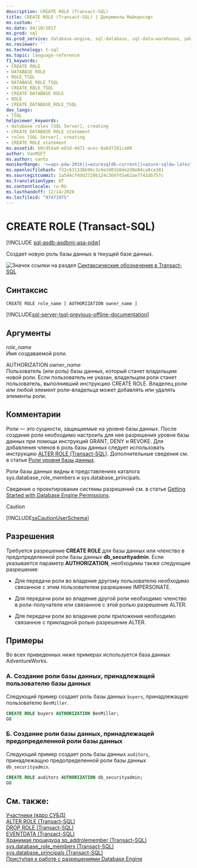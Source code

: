 ```yaml
---
description: CREATE ROLE (Transact-SQL)
title: CREATE ROLE (Transact-SQL) | Документы Майкрософт
ms.custom: ''
ms.date: 04/10/2017
ms.prod: sql
ms.prod_service: database-engine, sql-database, sql-data-warehouse, pdw
ms.reviewer: ''
ms.technology: t-sql
ms.topic: language-reference
f1_keywords:
- CREATE ROLE
- DATABASE ROLE
- ROLE_TSQL
- DATABASE_ROLE_TSQL
- CREATE_ROLE_TSQL
- CREATE DATABASE ROLE
- ROLE
- CREATE_DATABASE_ROLE_TSQL
dev_langs:
- TSQL
helpviewer_keywords:
- database roles [SQL Server], creating
- CREATE DATABASE ROLE statement
- roles [SQL Server], creating
- CREATE ROLE statement
ms.assetid: b0cd54ad-e81d-4d71-acec-8a6d7261ca08
author: VanMSFT
ms.author: vanto
monikerRange: '>=aps-pdw-2016||=azuresqldb-current||=azure-sqldw-latest||>=sql-server-2016||>=sql-server-linux-2017||=azuresqldb-mi-current'
ms.openlocfilehash: f32c631336b96c3c8e3d01b8de2d8e04ca9ce381
ms.sourcegitcommit: 1a544cf4dd2720b124c3697d1e62ae7741db757c
ms.translationtype: HT
ms.contentlocale: ru-RU
ms.lasthandoff: 12/14/2020
ms.locfileid: "97471975"
---
```

# <a name="create-role-transact-sql"></a>CREATE ROLE (Transact-SQL)
[!INCLUDE [sql-asdb-asdbmi-asa-pdw](../../includes/applies-to-version/sql-asdb-asdbmi-asa-pdw.md)]

  Создает новую роль базы данных в текущей базе данных.  
  
 ![Значок ссылки на раздел](../../database-engine/configure-windows/media/topic-link.gif "Значок ссылки на раздел") [Синтаксические обозначения в Transact-SQL](../../t-sql/language-elements/transact-sql-syntax-conventions-transact-sql.md)  
  
## <a name="syntax"></a>Синтаксис  
  
```syntaxsql  
CREATE ROLE role_name [ AUTHORIZATION owner_name ]  
```  
  
[!INCLUDE[sql-server-tsql-previous-offline-documentation](../../includes/sql-server-tsql-previous-offline-documentation.md)]

## <a name="arguments"></a>Аргументы
 *role_name*  
 Имя создаваемой роли.  
  
 AUTHORIZATION *owner_name*  
 Пользователь (или роль) базы данных, который станет владельцем новой роли. Если пользователь не указан, владельцем роли станет пользователь, выполнивший инструкцию CREATE ROLE. Владелец роли или любой элемент роли-владельца может добавлять или удалять элементы роли.
  
## <a name="remarks"></a>Комментарии  
 Роли — это сущности, защищаемые на уровне базы данных. После создания роли необходимо настроить для нее разрешения уровня базы данных при помощи инструкций GRANT, DENY и REVOKE. Для добавления членов в роль базы данных следует использовать инструкцию [ALTER ROLE (Transact-SQL)](../../t-sql/statements/alter-role-transact-sql.md). Дополнительные сведения см. в статье [Роли уровня базы данных](../../relational-databases/security/authentication-access/database-level-roles.md).  
  
 Роли базы данных видны в представлениях каталога sys.database_role_members и sys.database_principals.  
  
 Сведения о проектировании системы разрешений см. в статье [Getting Started with Database Engine Permissions](../../relational-databases/security/authentication-access/getting-started-with-database-engine-permissions.md).  
  
> [!CAUTION]  
>  [!INCLUDE[ssCautionUserSchema](../../includes/sscautionuserschema-md.md)]  
  
## <a name="permissions"></a>Разрешения  
 Требуется разрешение **CREATE ROLE** для базы данных или членство в предопределенной роли базы данных **db_securityadmin**. Если указывается параметр **AUTHORIZATION**, необходимы также следующие разрешения:  
  
-   Для передачи роли во владение другому пользователю необходимо связанное с этим пользователем разрешение IMPERSONATE.  
  
-   Для передачи роли во владение другой роли необходимо членство в роли-получателе или связанное с этой ролью разрешение ALTER.  
  
-   Для передачи роли во владение роли приложения необходимо связанное с прикладной ролью разрешение ALTER.  
  
## <a name="examples"></a>Примеры  
Во всех приведенных ниже примерах используется база данных AdventureWorks.   

### <a name="a-creating-a-database-role-that-is-owned-by-a-database-user"></a>A. Создание роли базы данных, принадлежащей пользователю базы данных  
 Следующий пример создает роль базы данных `buyers`, принадлежащую пользователю `BenMiller`.  
  
```sql  
CREATE ROLE buyers AUTHORIZATION BenMiller;  
GO  
```  
  
### <a name="b-creating-a-database-role-that-is-owned-by-a-fixed-database-role"></a>Б. Создание роли базы данных, принадлежащей предопределенной роли базы данных  
 Следующий пример создает роль базы данных `auditors`, принадлежащую предопределенной роли базы данных `db_securityadmin`.  
  
```sql  
CREATE ROLE auditors AUTHORIZATION db_securityadmin;  
GO  
```  
  
## <a name="see-also"></a>См. также:  
 [Участники (ядро СУБД)](../../relational-databases/security/authentication-access/principals-database-engine.md)   
 [ALTER ROLE (Transact-SQL)](../../t-sql/statements/alter-role-transact-sql.md)   
 [DROP ROLE (Transact-SQL)](../../t-sql/statements/drop-role-transact-sql.md)   
 [EVENTDATA (Transact-SQL)](../../t-sql/functions/eventdata-transact-sql.md)   
 [Хранимая процедура sp_addrolemember (Transact-SQL)](../../relational-databases/system-stored-procedures/sp-addrolemember-transact-sql.md)   
 [sys.database_role_members (Transact-SQL)](../../relational-databases/system-catalog-views/sys-database-role-members-transact-sql.md)   
 [sys.database_principals (Transact-SQL)](../../relational-databases/system-catalog-views/sys-database-principals-transact-sql.md)   
 [Приступая к работе с разрешениями Database Engine](../../relational-databases/security/authentication-access/getting-started-with-database-engine-permissions.md)  
  
  


